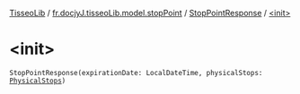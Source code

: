 [TisseoLib](../../index.md) / [fr.docjyJ.tisseoLib.model.stopPoint](../index.md) / [StopPointResponse](index.md) / [&lt;init&gt;](./-init-.md)

# &lt;init&gt;

`StopPointResponse(expirationDate: LocalDateTime, physicalStops: `[`PhysicalStops`](../-physical-stops/index.md)`)`